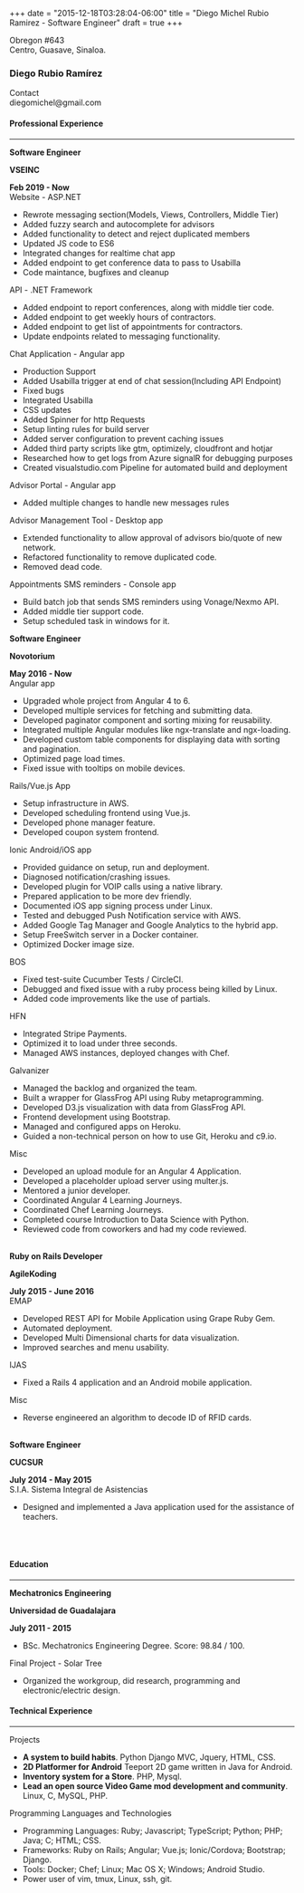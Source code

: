 +++
date = "2015-12-18T03:28:04-06:00"
title = "Diego Michel Rubio Ramirez - Software Engineer"
draft = true
+++
<div class="container">
  <div class="row">
    <div class="col-xs-4">
      <div class="row">
        Obregon #643
      </div>
      <div class="row">
        Centro, Guasave, Sinaloa.
      </div>
    </div>
    <div class="col-xs-5">
      <h3 class="text-center">Diego Rubio Ramírez</h3>
    </div>
    <div class="col-xs-3">
      <div class="row text-right">Contact</div>
      <div class="row text-right">diegomichel@gmail.com</div>
    </div>
  </div>
  <div class=row>
    <h4>Professional Experience</h4>
    <hr />
  </div>
  <div class=row>
    <div class="col-xs-4"><strong>Software Engineer</strong></div>
    <div class="col-xs-5"><p class="text-center"><strong>VSEINC</strong></p></div>
    <div class="col-xs-3">
      <div class="row text-right"><strong>Feb 2019 - Now</strong></div>
    </div>
  </div>
  <div class=row><div class=col-xs-12>Website - ASP.NET</div></div>
  <div class=row>
    <div class=col-xs-12>
      <ul>
        <li>Rewrote messaging section(Models, Views, Controllers, Middle Tier)</li>
        <li>Added fuzzy search and autocomplete for advisors</li>
        <li>Added functionality to detect and reject duplicated members</li>
        <li>Updated JS code to ES6</li>
        <li>Integrated changes for realtime chat app</li>
        <li>Added endpoint to get conference data to pass to Usabilla</li>
        <li>Code maintance, bugfixes and cleanup</li>
      </ul>
    </div>
  </div>
  <div class=row><div class=col-xs-12>API - .NET Framework</div></div>
  <div class=row>
    <div class=col-xs-12>
      <ul>
        <li>Added endpoint to report conferences, along with middle tier code.</li>
        <li>Added endpoint to get weekly hours of contractors.</li>
        <li>Added endpoint to get list of appointments for contractors.</li>
        <li>Update endpoints related to messaging functionality.</li>
      </ul>
    </div>
  </div>
  <div class=row><div class=col-xs-12>Chat Application - Angular app</div></div>
  <div class=row>
    <div class=col-xs-12>
      <ul>
        <li>Production Support</li>
        <li>Added Usabilla trigger at end of chat session(Including API Endpoint)</li>
        <li>Fixed bugs</li>
        <li>Integrated Usabilla</li>
        <li>CSS updates</li>
        <li>Added Spinner for http Requests</li>
        <li>Setup linting rules for build server</li>
        <li>Added server configuration to prevent caching issues</li>
        <li>Added third party scripts like gtm, optimizely, cloudfront and hotjar</li>
        <li>Researched how to get logs from Azure signalR for debugging purposes</li>
        <li>Created visualstudio.com Pipeline for automated build and deployment</li>
      </ul>
    </div>
  </div>
  <div class=row><div class=col-xs-12>Advisor Portal - Angular app</div></div>
  <div class=row>
    <div class=col-xs-12>
      <ul>
        <li>Added multiple changes to handle new messages rules</li>
      </ul>
    </div>
  </div>
  <div class=row><div class=col-xs-12>Advisor Management Tool - Desktop app</div></div>
  <div class=row>
    <div class=col-xs-12>
      <ul>
        <li>Extended functionality to allow approval of advisors bio/quote of new network.</li>
        <li>Refactored functionality to remove duplicated code.</li>
        <li>Removed dead code.</li>
      </ul>
    </div>
  </div>
  <div class=row><div class=col-xs-12>Appointments SMS reminders - Console app</div></div>
  <div class=row>
    <div class=col-xs-12>
      <ul>
        <li>Build batch job that sends SMS reminders using Vonage/Nexmo API.</li>
        <li>Added middle tier support code.</li>
        <li>Setup scheduled task in windows for it.</li>
      </ul>
    </div>
  </div>
  <div class=row>
    <div class="col-xs-4"><strong>Software Engineer</strong></div>
    <div class="col-xs-5"><p class="text-center"><strong>Novotorium</strong></p></div>
    <div class="col-xs-3">
      <div class="row text-right"><strong>May 2016 - Now</strong></div>
    </div>
  </div>
  <div class=row><div class=col-xs-12>Angular app</div></div>
  <div class=row>
    <div class=col-xs-12>
      <ul>
        <li>Upgraded whole project from Angular 4 to 6.</li>
        <li>Developed multiple services for fetching and submitting data.</li>
        <li>Developed paginator component and sorting mixing for reusability.</li>
        <li>Integrated multiple Angular modules like ngx-translate and ngx-loading.</li>
        <li>Developed custom table components for displaying data with sorting and pagination.</li>
        <li>Optimized page load times.</li>
        <li>Fixed issue with tooltips on mobile devices.</li>
      </ul>
    </div>
  </div>
  <div class=row><div class=col-xs-12>Rails/Vue.js App</div></div>
  <div class=row>
    <div class=col-xs-12>
      <ul>
        <li>Setup infrastructure in AWS.</li>
        <li>Developed scheduling frontend using Vue.js.</li>
        <li>Developed phone manager feature.</li>
        <li>Developed coupon system frontend.</li>
      </ul>
    </div>
  </div>
  <div class=row><div class=col-xs-12>Ionic Android/iOS app</div></div>
  <div class=row>
    <div class=col-xs-12>
      <ul>
        <li>Provided guidance on setup, run and deployment.</li>
        <li>Diagnosed notification/crashing issues.</li>
        <li>Developed plugin for VOIP calls using a native library.</li>
        <li>Prepared application to be more dev friendly.</li>
        <li>Documented iOS app signing process under Linux.</li>
        <li>Tested and debugged Push Notification service with AWS.</li>
        <li>Added Google Tag Manager and Google Analytics to the hybrid app.</li>
        <li>Setup FreeSwitch server in a Docker container.</li>
        <li>Optimized Docker image size.</li>
      </ul>
    </div>
  </div>
  <div class=row><div class=col-xs-12>BOS</div></div>
  <div class=row>
    <div class=col-xs-12>
      <ul>
        <li>Fixed test-suite Cucumber Tests / CircleCI.</li>
        <li>Debugged and fixed issue with a ruby process being killed by Linux.</li>
        <li>Added code improvements like the use of partials.</li>
      </ul>
    </div>
  </div>
  <div class=row><div class=col-xs-12>HFN</div></div>
  <div class=row>
    <div class=col-xs-12>
      <ul>
        <li>Integrated Stripe Payments.</li>
        <li>Optimized it to load under three seconds.</li>
        <li>Managed AWS instances, deployed changes with Chef.</li>
      </ul>
    </div>
  </div>
  <div class=row><div class=col-xs-12>Galvanizer</div></div>
  <div class=row>
    <div class=col-xs-12>
      <ul>
        <li>Managed the backlog and organized the team.</li>
        <li>Built a wrapper for GlassFrog API using Ruby metaprogramming.</li>
        <li>Developed D3.js visualization with data from GlassFrog API.</li>
        <li>Frontend development using Bootstrap.</li>
        <li>Managed and configured apps on Heroku.</li>
        <li>Guided a non-technical person on how to use Git, Heroku and c9.io.</li>
      </ul>
    </div>
  </div>
  <div class=row><div class=col-xs-12>Misc</div></div>
  <div class=row>
    <div class=col-xs-12>
      <ul>
        <li>Developed an upload module for an Angular 4 Application.</li>
        <li>Developed a placeholder upload server using multer.js.</li>
        <li>Mentored a junior developer.</li>
        <li>Coordinated Angular 4 Learning Journeys.</li>
        <li>Coordinated Chef Learning Journeys.</li>
        <li>Completed course Introduction to Data Science with Python.</li>
        <li>Reviewed code from coworkers and had my code reviewed.</li>
      </ul>
    </div>
  </div>
  <br />
  <div class=row>
    <div class="col-xs-4"><strong>Ruby on Rails Developer</strong></div>
    <div class="col-xs-5"><p class="text-center"><strong>AgileKoding</strong></p></div>
    <div class="col-xs-3">
      <div class="row text-right"><strong>July 2015 - June 2016</strong></div>
    </div>
  </div>
  <div class=row><div class=col-xs-12>EMAP</div></div>
  <div class=row>
    <div class=col-xs-12>
      <ul>
        <li>Developed REST API for Mobile Application using Grape Ruby Gem.</li>
        <li>Automated deployment.</li>
        <li>Developed Multi Dimensional charts for data visualization.</li>
        <li>Improved searches and menu usability.</li>
      </ul>
    </div>
  </div>
  <div class=row><div class=col-xs-12>IJAS</div></div>
  <div class=row>
    <div class=col-xs-12>
      <ul>
        <li>Fixed a Rails 4 application and an Android mobile application.</li>
      </ul>
    </div>
  </div>
  <div class=row><div class=col-xs-12>Misc</div></div>
  <div class=row>
    <div class=col-xs-12>
      <ul>
        <li>Reverse engineered an algorithm to decode ID of RFID cards.</li>
      </ul>
    </div>
  </div>
  <br />
  <div class=row>
    <div class="col-xs-5"><strong>Software Engineer</strong></div>
    <div class="col-xs-3"><p class="text-center"><strong>CUCSUR</strong></p></div>
    <div class="col-xs-4">
      <div class="row text-right"><strong>July 2014 - May 2015</strong></div>
   </div>
  </div>
  <div class=row><div class=col-xs-12>S.I.A. Sistema Integral de Asistencias</div></div>
  <div class=row>
    <div class=col-xs-12>
      <ul>
        <li>Designed and implemented a Java application used for the assistance of teachers.</li>
      </ul>
    </div>
  </div>
  <br />
  <br />
  <div class=row>
    <h4>Education</h4>
    <hr />
  </div>
  <div class=row>
    <div class="col-xs-4"><strong>Mechatronics Engineering</strong></div>
    <div class="col-xs-5"><p class="text-center"><strong>Universidad de Guadalajara</strong></p></div>
    <div class="col-xs-3">
      <div class="row text-right"><strong>July 2011 - 2015</strong></div>
    </div>
  </div>
  <div class=row>
    <div class=col-xs-12>
      <ul>
        <li>BSc. Mechatronics Engineering Degree. Score: 98.84 / 100.</li>
      </ul>
    </div>
  </div>
  <div class=row><div class=col-xs-12>Final Project - Solar Tree</div></div>
  <div class=row>
    <div class=col-xs-12>
      <ul>
        <li>Organized the workgroup, did research, programming and electronic/electric design.</li>
      </ul>
    </div>
  </div>
  <div class=row>
    <h4>Technical Experience</h4>
    <hr />
  </div>
  <div class=row><div class=col-xs-12>Projects</div></div>
  <div class=row>
    <div class=col-xs-12>
      <ul>
        <li><strong>A system to build habits</strong>. Python Django MVC, Jquery, HTML, CSS.</li>
        <li><strong>2D Platformer for Android</strong> Teeport 2D game written in Java for Android.</li>
        <li><strong>Inventory system for a Store</strong>. PHP, Mysql.</li>
        <li><strong>Lead an open source Video Game mod development and community</strong>. Linux, C, MySQL, PHP.</li>
      </ul>
    </div>
  </div>
  <div class=row><div class=col-xs-12>Programming Languages and Technologies</div></div>
  <div class=row>
    <div class=col-xs-12>
      <ul>
        <li>
          Programming Languages: Ruby; Javascript; TypeScript; Python; PHP; Java; C; HTML; CSS.
        </li>
        <li>
          Frameworks: Ruby on Rails; Angular; Vue.js; Ionic/Cordova; Bootstrap; Django.
        </li>
        <li>
          Tools: Docker; Chef; Linux; Mac OS X; Windows; Android Studio.
        </li>
        <li>
          Power user of vim, tmux, Linux, ssh, git.
        </li>
      </ul>
    </div>
  </div>
</div>
<!--
  vim: filetype=html
-->
